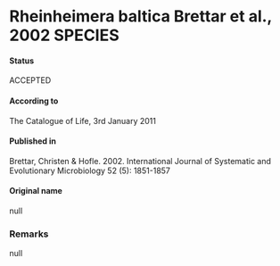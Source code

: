 # Rheinheimera baltica Brettar et al., 2002 SPECIES

#### Status
ACCEPTED

#### According to
The Catalogue of Life, 3rd January 2011

#### Published in
Brettar, Christen & Hofle. 2002. International Journal of Systematic and Evolutionary Microbiology 52 (5): 1851-1857

#### Original name
null

### Remarks
null